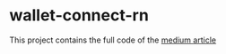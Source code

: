 # wallet-connect-rn

This project contains the full code of the [medium article](https://stormx.io](https://medium.com/walletconnect/how-to-build-a-react-native-dapp-with-walletconnect-28f08f332ed7)https://medium.com/walletconnect/how-to-build-a-react-native-dapp-with-walletconnect-28f08f332ed7)
